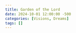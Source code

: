 ```yaml
---
title: Garden of the Lord
date: 2024-10-01 12:00:00 -500 
categories: [Visions, Dreams]
tags: []
---
```

